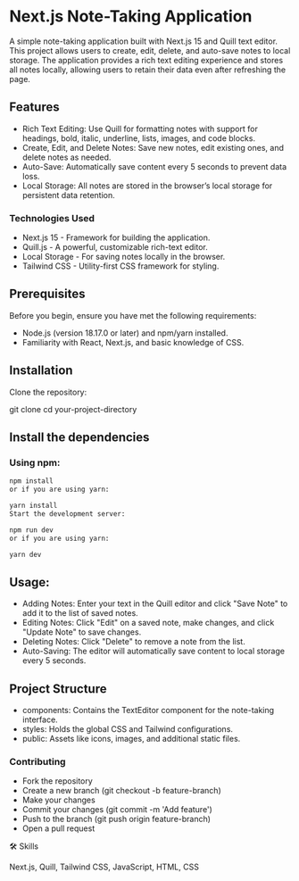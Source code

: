# Next.js Note-Taking Application

A simple note-taking application built with Next.js 15 and Quill text editor. This project allows users to create, edit, delete, and auto-save notes to local storage. The application provides a rich text editing experience and stores all notes locally, allowing users to retain their data even after refreshing the page.

## Features

- Rich Text Editing: Use Quill for formatting notes with support for headings, bold, italic, underline, lists, images, and code blocks.
- Create, Edit, and Delete Notes: Save new notes, edit existing ones, and delete notes as needed.
- Auto-Save: Automatically save content every 5 seconds to prevent data loss.
- Local Storage: All notes are stored in the browser’s local storage for persistent data retention.

### Technologies Used

- Next.js 15 - Framework for building the application.
- Quill.js - A powerful, customizable rich-text editor.
- Local Storage - For saving notes locally in the browser.
- Tailwind CSS - Utility-first CSS framework for styling.

## Prerequisites

Before you begin, ensure you have met the following requirements:

- Node.js (version 18.17.0 or later) and npm/yarn installed.
- Familiarity with React, Next.js, and basic knowledge of CSS.

## Installation

Clone the repository:

git clone <repository-url>
cd your-project-directory

## Install the dependencies

### Using npm:

```bash
npm install
or if you are using yarn:

yarn install
Start the development server:

npm run dev
or if you are using yarn:

yarn dev
```

## Usage:

- Adding Notes: Enter your text in the Quill editor and click "Save Note" to add it to the list of saved notes.
- Editing Notes: Click "Edit" on a saved note, make changes, and click "Update Note" to save changes.
- Deleting Notes: Click "Delete" to remove a note from the list.
- Auto-Saving: The editor will automatically save content to local storage every 5 seconds.

## Project Structure

- components: Contains the TextEditor component for the note-taking interface.
- styles: Holds the global CSS and Tailwind configurations.
- public: Assets like icons, images, and additional static files.

### Contributing

- Fork the repository
- Create a new branch (git checkout -b feature-branch)
- Make your changes
- Commit your changes (git commit -m 'Add feature')
- Push to the branch (git push origin feature-branch)
- Open a pull request

🛠 Skills

Next.js, Quill, Tailwind CSS, JavaScript, HTML, CSS
